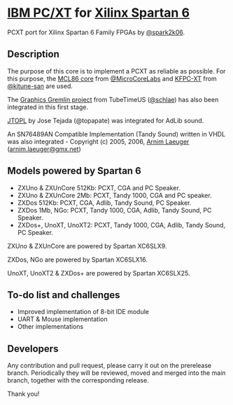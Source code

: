 # [IBM PC/XT](https://en.wikipedia.org/wiki/IBM_Personal_Computer_XT) for [Xilinx Spartan 6](https://www.xilinx.com/products/silicon-devices/fpga/spartan-6.html)

PCXT port for Xilinx Spartan 6 Family FPGAs by [@spark2k06](https://github.com/spark2k06/).

## Description

The purpose of this core is to implement a PCXT as reliable as possible. For this purpose, the [MCL86 core](https://github.com/MicroCoreLabs/Projects/tree/master/MCL86) from [@MicroCoreLabs](https://github.com/MicroCoreLabs/) and [KFPC-XT](https://github.com/kitune-san/KFPC-XT) from [@kitune-san](https://github.com/kitune-san) are used.

The [Graphics Gremlin project](https://github.com/schlae/graphics-gremlin) from TubeTimeUS ([@schlae](https://github.com/schlae)) has also been integrated in this first stage.

[JTOPL](https://github.com/jotego/jtopl) by Jose Tejada (@topapate) was integrated for AdLib sound.

An SN76489AN Compatible Implementation (Tandy Sound) written in VHDL was also integrated - Copyright (c) 2005, 2006, [Arnim Laeuger](https://github.com/devsaurus) (arnim.laeuger@gmx.net)

## Models powered by Spartan 6

* ZXUno & ZXUnCore 512Kb: PCXT, CGA and PC Speaker.
* ZXUno & ZXUnCore 2Mb: PCXT, Tandy 1000, CGA and PC speaker.
* ZXDos 512Kb: PCXT, CGA, Adlib, Tandy Sound, PC Speaker.
* ZXDos 1Mb, NGo: PCXT, Tandy 1000, CGA, Adlib, Tandy Sound, PC Speaker.
* ZXDos+, UnoXT, UnoXT2: PCXT, Tandy 1000, CGA, Adlib, Tandy Sound, PC Speaker.

ZXUno & ZXUnCore are powered by Spartan XC6SLX9.

ZXDos, NGo are powered by Spartan XC6SLX16.

UnoXT, UnoXT2 & ZXDos+ are powered by Spartan XC6SLX25.

## To-do list and challenges

* Improved implementation of 8-bit IDE module
* UART & Mouse implementation
* Other implementations

## Developers

Any contribution and pull request, please carry it out on the prerelease branch. Periodically they will be reviewed, moved and merged into the main branch, together with the corresponding release.

Thank you!
